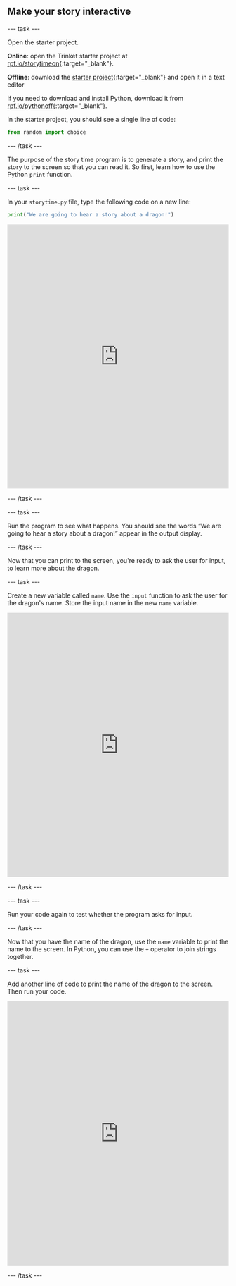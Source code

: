 ## Make your story interactive

--- task ---

Open the starter project.

**Online**: open the Trinket starter project at [rpf.io/storytimeon](https://rpf.io/storytimeon){:target="_blank"}.

**Offline**: download the [starter project](https://rpf.io/p/en/storytime-go){:target="_blank"} and open it in a text editor

If you need to download and install Python, download it from [rpf.io/pythonoff](https://rpf.io/pythonoff){:target="_blank"}.

In the starter project, you should see a single line of code:

```python
from random import choice
```

--- /task ---

The purpose of the story time program is to generate a story, and print the story to the screen so that you can read it. So first, learn how to use the Python `print` function.

--- task ---

In your `storytime.py` file, type the following code on a new line:
	
```python
print("We are going to hear a story about a dragon!")
```

<iframe src="https://trinket.io/embed/python/3b593eb9e4" width="100%" height="600" frameborder="0" marginwidth="0" marginheight="0" allowfullscreen></iframe>

--- /task ---

--- task ---

Run the program to see what happens. You should see the words “We are going to hear a story about a dragon!” appear in the output display.

--- /task ---

Now that you can print to the screen, you're ready to ask the user for input, to learn more about the dragon.

--- task ---

Create a new variable called `name`. Use the `input` function to ask the user for the dragon's name. Store the input name in the new `name` variable.

<iframe src="https://trinket.io/embed/python/0de60dee6d" width="100%" height="600" frameborder="0" marginwidth="0" marginheight="0" allowfullscreen></iframe>

--- /task ---

--- task ---

Run your code again to test whether the program asks for input.

--- /task ---

Now that you have the name of the dragon, use the `name` variable to print the name to the screen. In Python, you can use the `+` operator to join strings together.

--- task ---

Add another line of code to print the name of the dragon to the screen. Then run your code.

<iframe src="https://trinket.io/embed/python/e651eca8ca" width="100%" height="600" frameborder="0" marginwidth="0" marginheight="0" allowfullscreen></iframe>

--- /task ---


